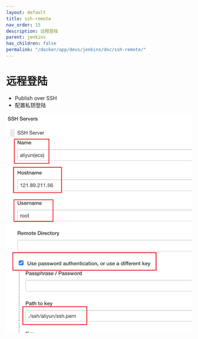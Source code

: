 ```yaml
---
layout: default
title: ssh-remote
nav_order: 15
description: 远程登陆
parent: jenkins
has_children: false
permalink: "/docker/app/devs/jenkins/doc/ssh-remote/"
---
```


# 远程登陆

- Publish over SSH
- 配置私钥登陆

![SSH Server](./img/ssh-remote/ssh-service.png)
